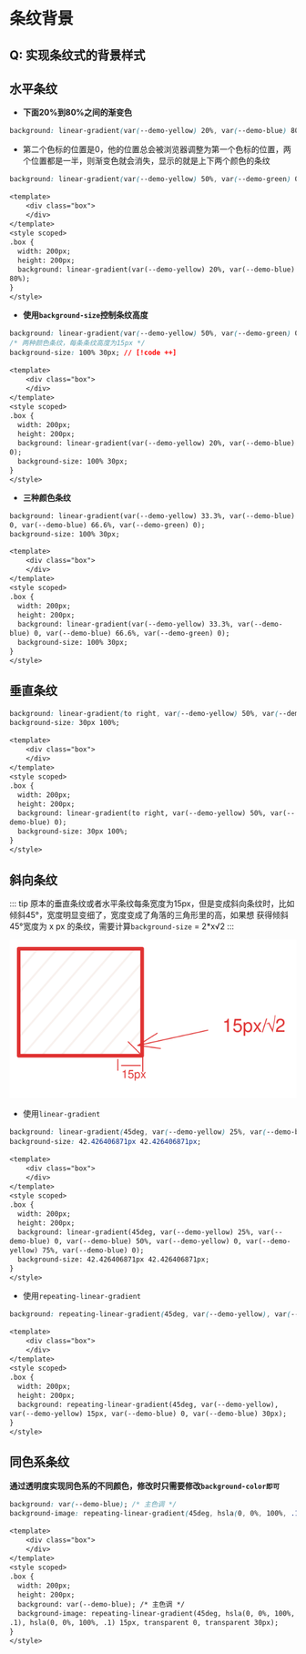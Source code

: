 # 条纹背景

## Q: 实现条纹式的背景样式

## **水平条纹**
- **下面20%到80%之间的渐变色**
```CSS
background: linear-gradient(var(--demo-yellow) 20%, var(--demo-blue) 80%);
```
- 第二个色标的位置是0，他的位置总会被浏览器调整为第一个色标的位置，两个位置都是一半，则渐变色就会消失，显示的就是上下两个颜色的条纹
```CSS
background: linear-gradient(var(--demo-yellow) 50%, var(--demo-green) 0);
```



```vue preview
<template>
    <div class="box">
    </div>
</template>
<style scoped>
.box {
  width: 200px;
  height: 200px;
  background: linear-gradient(var(--demo-yellow) 20%, var(--demo-blue) 80%);
}
</style>
```


- **使用`background-size`控制条纹高度**
```CSS
background: linear-gradient(var(--demo-yellow) 50%, var(--demo-green) 0);
/* 两种颜色条纹，每条条纹高度为15px */
background-size: 100% 30px; // [!code ++]
```



```vue preview
<template>
    <div class="box">
    </div>
</template>
<style scoped>
.box {
  width: 200px;
  height: 200px;
  background: linear-gradient(var(--demo-yellow) 20%, var(--demo-blue) 0);
  background-size: 100% 30px;
}
</style>
```


- **三种颜色条纹**
```CSS{0}
background: linear-gradient(var(--demo-yellow) 33.3%, var(--demo-blue) 0, var(--demo-blue) 66.6%, var(--demo-green) 0);
background-size: 100% 30px;
```



```vue preview
<template>
    <div class="box">
    </div>
</template>
<style scoped>
.box {
  width: 200px;
  height: 200px;
  background: linear-gradient(var(--demo-yellow) 33.3%, var(--demo-blue) 0, var(--demo-blue) 66.6%, var(--demo-green) 0);
  background-size: 100% 30px;
}
</style>
```


## **垂直条纹**
```CSS
background: linear-gradient(to right, var(--demo-yellow) 50%, var(--demo-blue) 0);
background-size: 30px 100%;
```




```vue preview
<template>
    <div class="box">
    </div>
</template>
<style scoped>
.box {
  width: 200px;
  height: 200px;
  background: linear-gradient(to right, var(--demo-yellow) 50%, var(--demo-blue) 0);
  background-size: 30px 100%;
}
</style>
```


## **斜向条纹**
::: tip
原本的垂直条纹或者水平条纹每条宽度为15px，但是变成斜向条纹时，比如倾斜45°，宽度明显变细了，宽度变成了角落的三角形里的高，如果想 获得倾斜45°宽度为 x px 的条纹，需要计算`background-size` = 2*x√2
:::

![斜向条纹](/assets/img/css-secret/striped-background.svg)
- 使用`linear-gradient`
```CSS
background: linear-gradient(45deg, var(--demo-yellow) 25%, var(--demo-blue) 0, var(--demo-blue) 50%, var(--demo-yellow) 0, var(--demo-yellow) 75%, var(--demo-blue) 0);
background-size: 42.426406871px 42.426406871px;
```



```vue preview
<template>
    <div class="box">
    </div>
</template>
<style scoped>
.box {
  width: 200px;
  height: 200px;
  background: linear-gradient(45deg, var(--demo-yellow) 25%, var(--demo-blue) 0, var(--demo-blue) 50%, var(--demo-yellow) 0, var(--demo-yellow) 75%, var(--demo-blue) 0);
  background-size: 42.426406871px 42.426406871px;
}
</style>
```


- 使用`repeating-linear-gradient`
```CSS
background: repeating-linear-gradient(45deg, var(--demo-yellow), var(--demo-yellow) 15px, var(--demo-blue) 0, var(--demo-blue) 30px);
```



```vue preview
<template>
    <div class="box">
    </div>
</template>
<style scoped>
.box {
  width: 200px;
  height: 200px;
  background: repeating-linear-gradient(45deg, var(--demo-yellow), var(--demo-yellow) 15px, var(--demo-blue) 0, var(--demo-blue) 30px);
}
</style>
```


## **同色系条纹**

**通过透明度实现同色系的不同颜色，修改时只需要修改`background-color即可`**
```CSS
background: var(--demo-blue); /* 主色调 */
background-image: repeating-linear-gradient(45deg, hsla(0, 0%, 100%, .1), hsla(0, 0%, 100%, .1) 15px, transparent 0, transparent 30px);
```



```vue preview
<template>
    <div class="box">
    </div>
</template>
<style scoped>
.box {
  width: 200px;
  height: 200px;
  background: var(--demo-blue); /* 主色调 */
  background-image: repeating-linear-gradient(45deg, hsla(0, 0%, 100%, .1), hsla(0, 0%, 100%, .1) 15px, transparent 0, transparent 30px);
}
</style>
```
